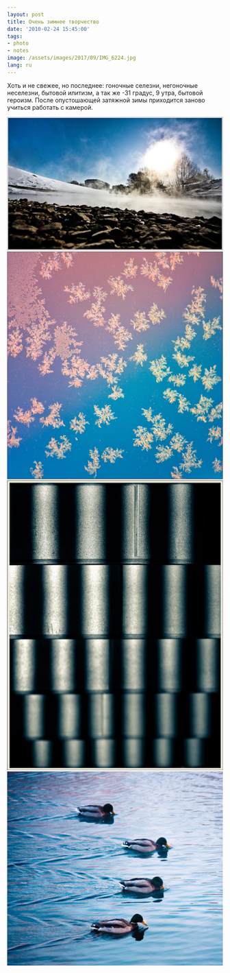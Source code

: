 ```yaml
---
layout: post
title: Очень зимнее творчество
date: '2010-02-24 15:45:00'
tags:
- photo
- notes
image: /assets/images/2017/09/IMG_6224.jpg
lang: ru
---
```


Хоть и не свежее, но последнее: гоночные селезни, негоночные неселезни, бытовой илитизм, а так же -31 градус, 9 утра, бытовой героизм. После опустошающей затяжной зимы приходится заново учиться работать с камерой.

![Fog on the water, Дмитрий Афонин, 2010](/assets/images/2017/09/IMG_7788.jpg)
![Pretty in frost, Дмитрий Афонин, 2010](/assets/images/2017/09/IMG_6224.jpg)
![Strayway, Дмитрий Афонин, 2010](/assets/images/2017/09/IMG_6358.jpg)
![Duckrace, Дмитрий Афонин, 2010](/assets/images/2017/09/IMG_6173.jpg)